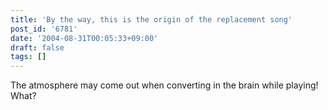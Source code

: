 ```yaml
---
title: 'By the way, this is the origin of the replacement song'
post_id: '6781'
date: '2004-08-31T00:05:33+09:00'
draft: false
tags: []
---
```


The atmosphere may come out when converting in the brain while playing! What?